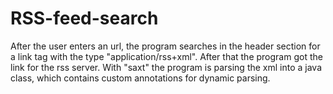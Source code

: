 # RSS-feed-search

After the user enters an url, the program searches in the header section for a
link tag with the type "application/rss+xml". After that the program got the
link for the rss server. With "saxt" the program is parsing the xml into a java
class, which contains custom annotations for dynamic parsing.